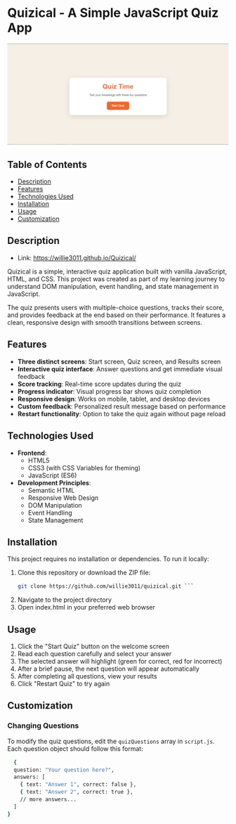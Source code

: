 # Quizical - A Simple JavaScript Quiz App

![Website Preview](images/quiz.PNG) 

## Table of Contents
- [Description](#description)
- [Features](#features)
- [Technologies Used](#technologies-used)
- [Installation](#installation)
- [Usage](#usage)
- [Customization](#customization)

## Description

- Link: https://willie3011.github.io/Quizical/

Quizical is a simple, interactive quiz application built with vanilla JavaScript, HTML, and CSS. This project was created as part of my learning journey to understand DOM manipulation, event handling, and state management in JavaScript.

The quiz presents users with multiple-choice questions, tracks their score, and provides feedback at the end based on their performance. It features a clean, responsive design with smooth transitions between screens.

## Features

- **Three distinct screens**: Start screen, Quiz screen, and Results screen
- **Interactive quiz interface**: Answer questions and get immediate visual feedback
- **Score tracking**: Real-time score updates during the quiz
- **Progress indicator**: Visual progress bar shows quiz completion
- **Responsive design**: Works on mobile, tablet, and desktop devices
- **Custom feedback**: Personalized result message based on performance
- **Restart functionality**: Option to take the quiz again without page reload

## Technologies Used

- **Frontend**:
  - HTML5
  - CSS3 (with CSS Variables for theming)
  - JavaScript (ES6)
- **Development Principles**:
  - Semantic HTML
  - Responsive Web Design
  - DOM Manipulation
  - Event Handling
  - State Management

## Installation

This project requires no installation or dependencies. To run it locally:

1. Clone this repository or download the ZIP file:
   ```bash
   git clone https://github.com/willie3011/quizical.git ```
2. Navigate to the project directory
3. Open index.html in your preferred web browser

## Usage

1. Click the "Start Quiz" button on the welcome screen
2. Read each question carefully and select your answer
3. The selected answer will highlight (green for correct, red for incorrect)
4. After a brief pause, the next question will appear automatically
5. After completing all questions, view your results
6. Click "Restart Quiz" to try again

## Customization

### Changing Questions

To modify the quiz questions, edit the ```quizQuestions``` array in ```script.js```. Each question object should follow this format:

```bash
  {
  question: "Your question here?",
  answers: [
    { text: "Answer 1", correct: false },
    { text: "Answer 2", correct: true },
    // more answers...
  ]
}
```
